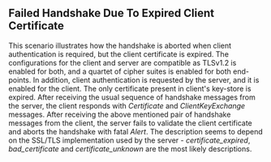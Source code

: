 ## Failed Handshake Due To Expired Client Certificate
This scenario illustrates how the handshake is aborted when client authentication is required, but the client certificate is expired. The configurations for the client and server are compatible as TLSv1.2 is enabled for both, and a quartet of cipher suites is enabled for both end-points. In addition, client authentication is requested by the server, and it is enabled for the client. The only certificate present in client's key-store is expired. After receiving the usual sequence of handshake messages from the server, the client responds with *Certificate* and *ClientKeyExchange* messages. After receiving the above mentioned pair of handshake messages from the client, the server fails to validate the client certificate and aborts the handshake with fatal *Alert*. The description seems to depend on the SSL/TLS implementation used by the server - *certificate_expired*, *bad_certificate* and *certificate_unknown* are the most likely descriptions.